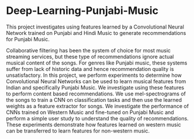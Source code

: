 # Deep-Learning-Punjabi-Music
This project investigates using features learned by a Convolutional Neural Network trained on Punjabi and Hindi Music
to generate recommendations for Punjabi Music.

Collaborative filtering has been the system of choice for most music streaming services, but these type of recommendations ignore actual musical content of the songs. For genres like Punjabi music, these systems suffer from lack of historic data and hence recommendation quality is unsatisfactory. In this project, we perform experiments to determine how Convolutional Neural Networks can be used to learn musical features from Indian and specifically Punjabi Music. We investigate using these features to perform content based recommendations. We use mel-spectrograms of the songs to train a CNN on classification tasks and then use the learned weights as a feature extractor for songs.  We investigate the performance of CNNs trained on Western Music and fine-tuned on Punjabi Music and perform a simple user study to understand the quality of recommendations. These experiments demonstrate how features learned on western music can be transferred to learn features for non-western music.
